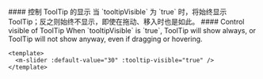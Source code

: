 <cn>
#### 控制 ToolTip 的显示
当 `tooltipVisible` 为 `true` 时，将始终显示ToolTip；反之则始终不显示，即使在拖动、移入时也是如此。
</cn>

<us>
#### Control visible of ToolTip
When `tooltipVisible` is `true`, ToolTip will show always, or ToolTip will not show anyway, even if dragging or hovering.
</us>

```vue
<template>
  <m-slider :default-value="30" :tooltip-visible="true" />
</template>
```
